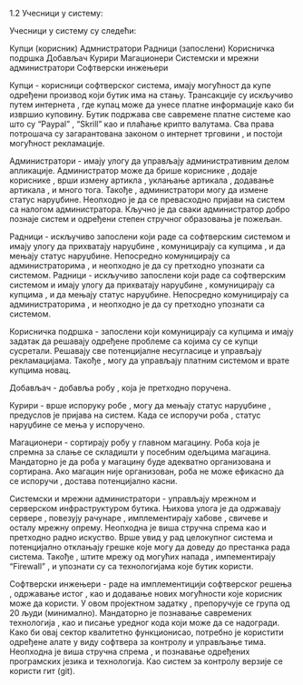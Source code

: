 
1.2 Учесници у систему:


Учесници у систему су следећи:

Купци (корисник)
Адмнистратори
Радници (запослени)
Корисничка подршка
Добављач
Курири
Магационери
Системски и мрежни администратори
Софтверски инжењери


Купци - корисници софтверског система, имају могућност да купе одређени производ који бутик има на стању. Трансакције су искључиво путем интернета , где купац може да унесе платне информације како би извршио куповину. Бутик подржава све савремене платне системе као што су “Paypal” , “Skrill” као и плаћање крипто валутама. Сва права потрошача су загарантована законом о интернет трговини , и постоји могућност рекламације.

Администратори - имају улогу да управљају административним делом апликације.
Администратор може да брише кориснике , додаје кориснике , врши измену артикла , уклањање артикала , додавање артикала , и много тога. Такође , администратори могу да измене статус наруџбине. Неопходно је да се превасходно пријави на систем са налогом администратора. Кључно је да сваки администратор добро познаје систем и одређени степен стручног образовања је пожељан.

Радници - искључиво запослени који раде са софтверским системом и имају улогу да прихватају наруџбине , комуницирају са купцима , и да мењају статус наруџбине. Непосредно комуницирају са администраторима , и неопходно је да су претходно упознати са системом.
Радници - искључиво запослени који раде са софтверским системом и имају улогу да прихватају наруџбине , комуницирају са купцима , и да мењају статус наруџбине. Непосредно комуницирају са администраторима , и неопходно је да су претходно упознати са системом.

Корисничка подршка - запослени који комуницирају са купцима и имају задатак да решавају одређене проблеме са којима су се купци сусретали. Решавају све потенцијалне несугласице и управљају рекламацијама. Такође , могу да управљају платним системом и врате купцима новац.

Добављач - добавља робу , која је претходно поручена.

Курири - врше испоруку робе , могу да мењају статус наруџбине , предуслов је пријава на систем. Када се испоручи роба , статус наруџбине се мења у испоручено.

Магационери - сортирају робу у главном магацину. Роба која је спремна за слање се складишти у посебним одељцима магацина. Мандаторно је да роба у магацину буде адекватно организована и сортирана. Ако магацин није организован, роба не може ефикасно да се испоручи , достава потенцијално касни.

Системски и мрежни администратори - управљају мрежном и серверском инфраструктуром бутика. Њихова улога је да одржавају сервере , повезују рачунаре , имплементирају хабове , свичеве и осталу мрежну опрему. Неопходна је виша стручна спрема као и претходно радно искуство. Врше увид у рад целокупног система и потенцијално отклањају грешке које могу да доведу до престанка рада система. Такође , штите мрежу од могућих напада , импементирају “Firewall” , и упознати су са технологијама које бутик користи.

Софтверски инжењери - раде на имплементицији софтверског решења , одржавање истог , као и додавање нових могућности које корисник може да користи. У овом пројектном задатку , препоручује се група од 20 људи (минимално). Мандаторно је познавање савремених технологија , као и писање уредног кода који може да се надогради. Како би овај сектор квалитетно функционисао, потребно је користити одређене алате у виду софтвера за контролу и управљање тима. Неопходна је виша стручна спрема , и познавање одређених програмских језика и технологија. Као систем за контролу верзије се користи гит (git).
